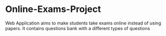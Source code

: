 # Online-Exams-Project
Web Application aims to make students take exams online instead of using papers. It contains questions bank with a different types of questions
